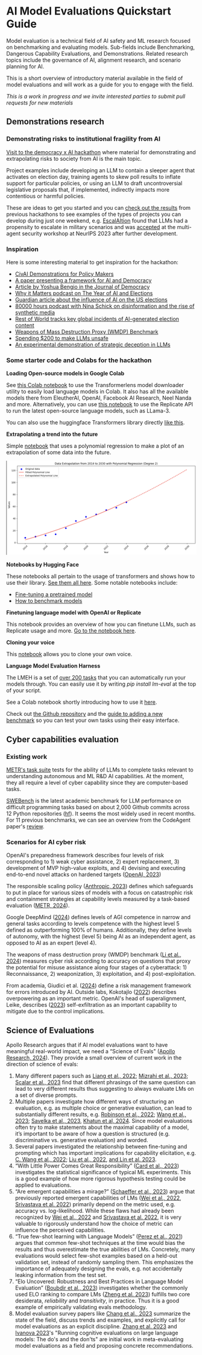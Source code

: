 # AI Model Evaluations Quickstart Guide

Model evaluation is a technical field of AI safety and ML research focused on benchmarking and evaluating models. Sub-fields include Benchmarking, Dangerous Capability Evaluations, and Demonstrations. Related research topics include the governance of AI, alignment research, and scenario planning for AI.

This is a short overview of introductory material available in the field of model evaluations and will work as a guide for you to engage with the field.

_This is a work in progress and we invite interested parties to submit pull requests for new materials_

## Demonstrations research

### Demonstrating risks to institutional fragility from AI

[Visit to the democracy x AI hackathon](https://www.apartresearch.com/event/ai-democracy) where material for demonstrating and extrapolating risks to society from AI is the main topic.

Project examples include developing an LLM to contain a sleeper agent that activates on election day, training agents to skew poll results to inflate support for particular policies, or using an LLM to draft uncontroversial legislative proposals that, if implemented, indirectly impacts more contentious or harmful policies.

These are ideas to get you started and you can [check out the results](https://apartresearch.com/sprints#research) from previous hackathons to see examples of the types of projects you can develop during just one weekend, e.g. [EscalAItion](https://www.apartresearch.com/project/escalation-assessing-multi-agent-risks-in-military-contexts) found that LLMs had a propensity to escalate in military scenarios and was [accepted](https://openreview.net/forum?id=5HuBX8LvuT&utm_source=updates.apartresearch.com&utm_medium=referral&utm_campaign=apart-s-2023-wrapping-up-a-great-year) at the multi-agent security workshop at NeurIPS 2023 after further development.

### **Inspiration**

Here is some interesting material to get inspiration for the hackathon:

- [CivAI Demonstrations for Policy Makers](https://vimeo.com/935221775/79e7fbb14f)
- [A paper presenting a framework for AI and Democracy](https://journals.sagepub.com/doi/pdf/10.1177/20563051231186353)
- [Article by Yoshua Bengio in the Journal of Democracy](https://www.journalofdemocracy.org/ai-and-catastrophic-risk/)
- [Why it Matters podcast on The Year of AI and Elections](https://podcasts.apple.com/gb/podcast/the-year-of-ai-and-elections/id1482132871?i=1000639276052)
- [Guardian article about the influence of AI on the US elections](https://www.theguardian.com/us-news/2024/feb/26/ai-deepfakes-disinformation-election)
- [80000 hours podcast with Nina Schick on disinformation and the rise of synthetic media](https://80000hours.org/podcast/episodes/nina-schick-disinformation-synthetic-media/)
- [Rest of World tracks key global incidents of AI-generated election content](https://restofworld.org/2024/elections-ai-tracker/)
- [Weapons of Mass Destruction Proxy (WMDP) Benchmark](https://www.wmdp.ai/)
- [Spending $200 to make LLMs unsafe](https://simonlermen.com/assets/lora.pdf)
- [An experimental demonstration of strategic deception in LLMs](https://static1.squarespace.com/static/6593e7097565990e65c886fd/t/65a6f27438891c1e229bbbef/1705439862171/deception_under_pressure.pdf)

### Some starter code and Colabs for the hackathon

**Loading Open-source models in Google Colab**

See [this Colab notebook](https://colab.research.google.com/drive/14R13JqKsBgRqfIDgvp0ep9T6YG2BFY_V) to use the Transformerlens model downloader utility to easily load language models in Colab. It also has all the available models there from EleutherAI, OpenAI, Facebook AI Research, Neel Nanda and more. Alternatively, you can use [this notebook](https://colab.research.google.com/drive/171cZA-FJHYbeaD0ZG3IDeZ3OISTT-dUk?usp=sharing) to use the Replicate API to run the latest open-source language models, such as LLama-3.

You can also use the huggingface Transformers library directly [like this](<https://huggingface.co/docs/transformers/quicktour#:~:text=%3E%3E%3E%20model%20%3D%20AutoModelForSequenceClassification.-,from_pretrained,-(model_name)%0A%3E%3E%3E>).

**Extrapolating a trend into the future**

Simple [notebook](https://colab.research.google.com/drive/1durgWnT_Xz5d0Z2afolSwIOd-aDsbFgx?usp=sharing) that uses a polynomial regression to make a plot of an extrapolation of some data into the future.

![Demonstration of an extrapolation done with the above notebook](assets/extrapolation_demo.png)

**Notebooks by Hugging Face**

These notebooks all pertain to the usage of transformers and shows how to use their library. [See them all here](https://huggingface.co/docs/transformers/notebooks). Some notable notebooks include:

- [Fine-tuning a pretrained model](https://colab.research.google.com/github/huggingface/notebooks/blob/main/transformers_doc/en/training.ipynb)
- [How to benchmark models](https://github.com/huggingface/notebooks/blob/main/examples/benchmark.ipynb)

**Finetuning language model with OpenAI or Replicate**

This notebook provides an overview of how you can finetune LLMs, such as Replicate usage and more. [Go to the notebook here](https://colab.research.google.com/drive/1CUfHP3j1B_gP-45qvRG6VmF7koer59X-?usp=sharing#scrollTo=DGoPq4ziiU86).

**Cloning your voice**

This [notebook](https://colab.research.google.com/drive/1xl4Fakx9rslRXt0XHUcpN-aslSoEkDzN?usp=sharing) allows you to clone your own voice. 

**Language Model Evaluation Harness**

The LMEH is a set of [over 200 tasks](https://github.com/EleutherAI/lm-evaluation-harness/blob/master/docs/task_table.md) that you can automatically run your models through. You can easily use it by writing *pip install lm-eval* at the top of your script.

See a Colab notebook shortly introducing how to use it [here](https://colab.research.google.com/drive/1zmZfdETnQ-AR2BBIK3pFtnP5937J1yaz?usp=sharing).

Check out [the Github repository](https://github.com/EleutherAI/lm-evaluation-harness) and the [guide to adding a new benchmark](https://github.com/EleutherAI/lm-evaluation-harness/blob/master/docs/task_guide.md) so you can test your own tasks using their easy interface.

## Cyber capabilities evaluation

### Existing work

[METR's task suite](https://github.com/METR/public-tasks) tests for the ability of LLMs to complete tasks relevant to understanding autonomous and ML R&D AI capabilities. At the moment, they all require a level of cyber capability since they are computer-based tasks.

[SWEBench](https://www.swebench.com/) is the latest academic benchmark for LLM performance on difficult programming tasks based on about 2,000 Github commits across 12 Python repositories ([hf](https://huggingface.co/datasets/princeton-nlp/SWE-bench)). It seems the most widely used in recent months. For 11 previous benchmarks, we can see an overview from the CodeAgent paper's [review](https://www.semanticscholar.org/paper/CodeAgent%3A-Enhancing-Code-Generation-with-Agent-for-Zhang-Li/3793a5f435fef59a901f5ba0d8ef43df88d97161/figure/0).

### Scenarios for AI cyber risk

OpenAI's preparedness framework describes four levels of risk corresponding to 1) weak cyber assistance, 2) expert replacement, 3) development of MVP high-value exploits, and 4) devising and executing end-to-end novel attacks on hardened targets ([OpenAI, 2023](https://cdn.openai.com/openai-preparedness-framework-beta.pdf))

The responsible scaling policy ([Anthropic, 2023](https://www-cdn.anthropic.com/1adf000c8f675958c2ee23805d91aaade1cd4613/responsible-scaling-policy.pdf)) defines which safeguards to put in place for various sizes of models with a focus on catastrophic risk and containment strategies at capability levels measured by a task-based evaluation ([METR, 2024](https://taskdev.metr.org/introduction/)).

Google DeepMind ([2024](https://arxiv.org/pdf/2311.02462.pdf)) defines levels of AGI competence in narrow and general tasks according to levels competence with the highest level 5 defined as outperforming 100% of humans. Additionally, they define levels of autonomy, with the highest (level 5) being AI as an independent agent, as opposed to AI as an expert (level 4).

The weapons of mass destruction proxy (WMDP) benchmark ([Li et al., 2024](https://arxiv.org/pdf/2403.03218.pdf)) measures cyber risk according to accuracy on questions that proxy the potential for misuse assistance along four stages of a cyberattack: 1) Reconnaissance, 2) weaponization, 3) exploitation, and 4) post-exploitation.

From academia, Giudici et al. ([2024](https://www.sciencedirect.com/science/article/pii/S0957417423017220)) define a risk management framework for errors introduced by AI. Outside labs, Kokotajlo ([2022](https://www.lesswrong.com/posts/n3w3ww9Xuf8SngBfE/replacement-for-ponr-concept)) describes overpowering as an important metric. OpenAI's head of superalignment, Leike, describes ([2023](https://aligned.substack.com/p/self-exfiltration)) self-exfiltration as an important capability to mitigate due to the control implications.

## Science of Evaluations

Apollo Research argues that if AI model evaluations want to have meaningful real-world impact, we need a “Science of Evals" ([Apollo Research, 2024](https://www.apolloresearch.ai/blog/we-need-a-science-of-evals)). They provide a small overview of current work in the direction of science of evals:

1. Many different papers such as [Liang et al., 2022](https://arxiv.org/abs/2211.09110); [Mizrahi et al., 2023](https://arxiv.org/abs/2401.00595); [Scalar et al., 2023](https://arxiv.org/abs/2310.11324) find that different phrasings of the same question can lead to very different results thus suggesting to always evaluate LMs on a set of diverse prompts.
2. Multiple papers investigate how different ways of structuring an evaluation, e.g. as multiple choice or generative evaluation, can lead to substantially different results, e.g. [Robinson et al., 2022](https://arxiv.org/abs/2210.12353); [Wang et al., 2023](https://arxiv.org/abs/2311.05915); [Savelka et al., 2023](https://arxiv.org/abs/2303.08033), [Khatun et al, 2024](https://arxiv.org/abs/2401.07955#:~:text=We%20analyze%2026%20small%20open,MCQ%20tests%20with%20these%20models). Since model evaluations often try to make statements about the maximal capability of a model, it’s important to be aware of how a question is structured (e.g. discriminative vs. generative evaluation) and worded.
3. Several papers investigated the relationship between fine-tuning and prompting which has important implications for capability elicitation, e.g. [C. Wang et al., 2022](https://arxiv.org/pdf/2207.11680.pdf); [Liu et al., 2022](https://arxiv.org/pdf/2110.07602.pdf), [and Lin et al. 2023](https://arxiv.org/abs/2312.01552).
4. “With Little Power Comes Great Responsibility” ([Card et al., 2023](https://arxiv.org/abs/2010.06595)) investigates the statistical significance of typical ML experiments. This is a good example of how more rigorous hypothesis testing could be applied to evaluations.
5. “Are emergent capabilities a mirage?” ([Schaeffer et al., 2023](https://arxiv.org/abs/2304.15004)) argue that previously reported emergent capabilities of LMs ([Wei et al., 2022](https://arxiv.org/abs/2206.07682), [Srivastava et al. 2022](https://arxiv.org/abs/2206.04615)) primarily depend on the metric used, e.g. accuracy vs. log-likelihood. While these flaws had already been recognized by [Wei et al., 2022](https://arxiv.org/abs/2206.07682) and [Srivastava et al. 2022](https://arxiv.org/abs/2206.04615), it is very valuable to rigorously understand how the choice of metric can influence the perceived capabilities.
6. “True few-shot learning with Language Models” ([Perez et al., 2021](https://proceedings.neurips.cc/paper/2021/file/5c04925674920eb58467fb52ce4ef728-Paper.pdf)) argues that common few-shot techniques at the time would bias the results and thus overestimate the true abilities of LMs. Concretely, many evaluations would select few-shot examples based on a held-out validation set, instead of randomly sampling them. This emphasizes the importance of adequately designing the evals, e.g. not accidentally leaking information from the test set.
7. “Elo Uncovered: Robustness and Best Practices in Language Model Evaluation” ([Boubdir et al., 2023](https://arxiv.org/pdf/2311.17295.pdf)) investigates whether the commonly used ELO ranking to compare LMs ([Zheng et al. 2023](https://arxiv.org/abs/2306.05685)) fulfills two core desiderata, _reliability_ and _transitivity_, in practice. Thus it is a good example of empirically validating evals methodology.
8. Model evaluation survey papers like [Chang et al., 2023](https://arxiv.org/abs/2307.03109) summarize the state of the field, discuss trends and examples, and explicitly call for model evaluations as an explicit discipline. [Zhang et al. 2023](https://arxiv.org/abs/2312.07398) and [Ivanova 2023](https://arxiv.org/abs/2312.01276)'s "Running cognitive evaluations on large language models: The do's and the don'ts" are initial work in meta-evaluating model evaluations as a field and proposing concrete recommendations.
